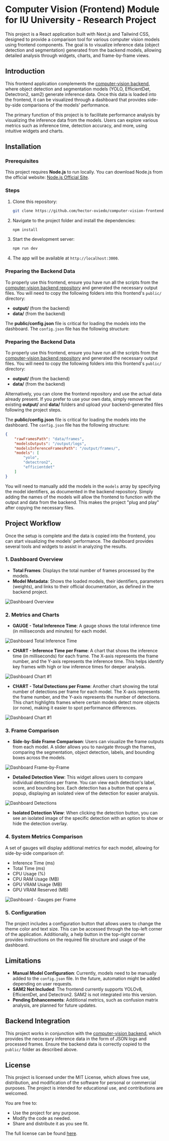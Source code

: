 # Computer Vision (Frontend) Module for IU University - Research Project

This project is a React application built with Next.js and Tailwind CSS, designed to provide a comparison tool for various computer vision models using frontend components. The goal is to visualize inference data (object detection and segmentation) generated from the backend models, allowing detailed analysis through widgets, charts, and frame-by-frame views.

## Introduction

This frontend application complements the [computer-vision backend](https://github.com/hector-oviedo/computer-vision), where object detection and segmentation models (YOLO, EfficientDet, Detectron2, sam2) generate inference data. Once this data is loaded into the frontend, it can be visualized through a dashboard that provides side-by-side comparisons of the models' performance.

The primary function of this project is to facilitate performance analysis by visualizing the inference data from the models. Users can explore various metrics such as inference time, detection accuracy, and more, using intuitive widgets and charts.

## Installation

### Prerequisites

This project requires **Node.js** to run locally. You can download Node.js from the official website: [Node.js Official Site](https://nodejs.org/).

### Steps

1. Clone this repository:
    ```bash
    git clone https://github.com/hector-oviedo/computer-vision-frontend
    ```

2. Navigate to the project folder and install the dependencies:
    ```bash
    npm install
    ```

3. Start the development server:
    ```bash
    npm run dev
    ```

4. The app will be available at `http://localhost:3000`.

### Preparing the Backend Data

To properly use this frontend, ensure you have run all the scripts from the [computer-vision backend repository](https://github.com/hector-oviedo/computer-vision) and generated the necessary output files. You will need to copy the following folders into this frontend's `public/` directory:

- **output/** (from the backend)
- **data/** (from the backend)

The **public/config.json** file is critical for loading the models into the dashboard. The `config.json` file has the following structure:

### Preparing the Backend Data

To properly use this frontend, ensure you have run all the scripts from the [computer-vision backend repository](https://github.com/hector-oviedo/computer-vision) and generated the necessary output files. You will need to copy the following folders into this frontend's `public/` directory:

- **output/** (from the backend)
- **data/** (from the backend)

Alternatively, you can clone the frontend repository and use the actual data already present. If you prefer to use your own data, simply remove the existing **output/** and **data/** folders and upload your backend-generated files following the project steps.

The **public/config.json** file is critical for loading the models into the dashboard. The `config.json` file has the following structure:

```json
{
    "rawFramesPath": "data/frames",
    "modelsOutputs": "/output/logs",
    "modelsInferenceFramesPath": "/output/frames/",
    "models": [
        "yolo",
        "detectron2",
        "efficientdet"
    ]
}
```
You will need to manually add the models in the `models` array by specifying the model identifiers, as documented in the backend repository. Simply adding the names of the models will allow the frontend to function with the output and data from the backend. This makes the project "plug and play" after copying the necessary files.

## Project Workflow

Once the setup is complete and the data is copied into the frontend, you can start visualizing the models' performance. The dashboard provides several tools and widgets to assist in analyzing the results.

### 1. Dashboard Overview

- **Total Frames**: Displays the total number of frames processed by the models.
- **Model Metadata**: Shows the loaded models, their identifiers, parameters (weights), and links to their official documentation, as defined in the backend project.

![Dashboard Overview](./screenshots/screenshot1.png)

### 2. Metrics and Charts

- **GAUGE - Total Inference Time**: A gauge shows the total inference time (in milliseconds and minutes) for each model.

![Dashboard Total Inference Time](./screenshots/screenshot2.png)
  
- **CHART - Inference Time per Frame**: A chart that shows the inference time (in milliseconds) for each frame. The X-axis represents the frame number, and the Y-axis represents the inference time. This helps identify key frames with high or low inference times for deeper analysis.

![Dashboard Chart #1](./screenshots/screenshot3.png)

- **CHART - Total Detections per Frame**: Another chart showing the total number of detections per frame for each model. The X-axis represents the frame number, and the Y-axis represents the number of detections. This chart highlights frames where certain models detect more objects (or none), making it easier to spot performance differences.

![Dashboard Chart #1](./screenshots/screenshot4.png)

### 3. Frame Comparison

- **Side-by-Side Frame Comparison**: Users can visualize the frame outputs from each model. A slider allows you to navigate through the frames, comparing the segmentation, object detection, labels, and bounding boxes across the models.

![Dashboard Frame-by-Frame](./screenshots/screenshot5.png)

- **Detailed Detection View**: This widget allows users to compare individual detections per frame. You can view each detection's label, score, and bounding box. Each detection has a button that opens a popup, displaying an isolated view of the detection for easier analysis.

![Dashboard Detections](./screenshots/screenshot6.png)

- **Isolated Detection View**: When clicking the detection button, you can see an isolated image of the specific detection with an option to show or hide the detection overlay.



### 4. System Metrics Comparison

A set of gauges will display additional metrics for each model, allowing for side-by-side comparison of:
- Inference Time (ms)
- Total Time (ms)
- CPU Usage (%)
- CPU RAM Usage (MB)
- GPU VRAM Usage (MB)
- GPU VRAM Reserved (MB)

![Dashboard - Gauges per Frame](./screenshots/screenshot8.png)

### 5. Configuration

The project includes a configuration button that allows users to change the theme color and text size. This can be accessed through the top-left corner of the application. Additionally, a help button in the top-right corner provides instructions on the required file structure and usage of the dashboard.

## Limitations

- **Manual Model Configuration**: Currently, models need to be manually added to the `config.json` file. In the future, automation might be added depending on user requests.
- **SAM2 Not Included**: The frontend currently supports YOLOv8, EfficientDet, and Detectron2. SAM2 is not integrated into this version.
- **Pending Enhancements**: Additional metrics, such as confusion matrix analysis, are planned for future updates.

## Backend Integration

This project works in conjunction with the [computer-vision backend](https://github.com/hector-oviedo/computer-vision), which provides the necessary inference data in the form of JSON logs and processed frames. Ensure the backend data is correctly copied to the `public/` folder as described above.

## License

This project is licensed under the MIT License, which allows free use, distribution, and modification of the software for personal or commercial purposes. The project is intended for educational use, and contributions are welcomed.

You are free to:
- Use the project for any purpose.
- Modify the code as needed.
- Share and distribute it as you see fit.

The full license can be found [here](LICENSE).
